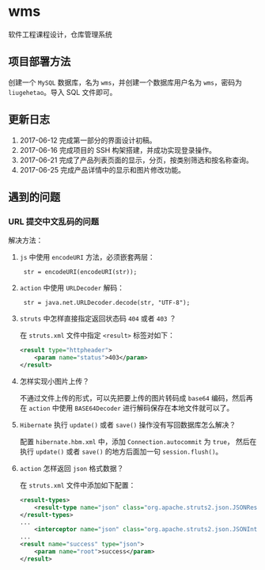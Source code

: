 # wms

软件工程课程设计，仓库管理系统

## 项目部署方法

创建一个 `MySQL` 数据库，名为 `wms`，并创建一个数据库用户名为 `wms`，密码为
`liugehetao`。导入 SQL 文件即可。

## 更新日志

1. 2017-06-12 完成第一部分的界面设计初稿。
2. 2017-06-16 完成项目的 SSH 构架搭建，并成功实现登录操作。
3. 2017-06-21 完成了产品列表页面的显示，分页，按类别筛选和按名称查询。
4. 2017-06-25 完成产品详情中的显示和图片修改功能。

## 遇到的问题

### URL 提交中文乱码的问题

解决方法：

1. `js` 中使用 `encodeURI` 方法，必须嵌套两层：

		str = encodeURI(encodeURI(str)); 
		
2. `action` 中使用 `URLDecoder` 解码：

		str = java.net.URLDecoder.decode(str, "UTF-8");

3. `struts` 中怎样直接指定返回状态码 `404` 或者 `403` ？

   在 `struts.xml` 文件中指定 `<result>` 标签对如下：
   
   ```xml
   <result type="httpheader">
       <param name="status">403</param>
   </result>
   ```
   
4. 怎样实现小图片上传？

   不通过文件上传的形式，可以先把要上传的图片转码成 `base64` 编码，然后再在
   `action` 中使用 `BASE64Decoder` 进行解码保存在本地文件就可以了。
   
5. `Hibernate` 执行 `update()` 或者 `save()` 操作没有写回数据库怎么解决？

   配置 `hibernate.hbm.xml` 中，添加 `Connection.autocommit` 为 `true`，
   然后在执行 `update()` 或者 `save()` 的地方后面加一句 `session.flush()`。
   
6. `action` 怎样返回 `json` 格式数据？

   在 `struts.xml` 文件中添加如下配置：
   
   ```xml
   <result-types>
       <result-type name="json" class="org.apache.struts2.json.JSONResult"/>
   </result-types>
   ...
       <interceptor name="json" class="org.apache.struts2.json.JSONInterceptor"/>
   ...
   <result name="success" type="json">
       <param name="root">success</param>
   </result>
   ```